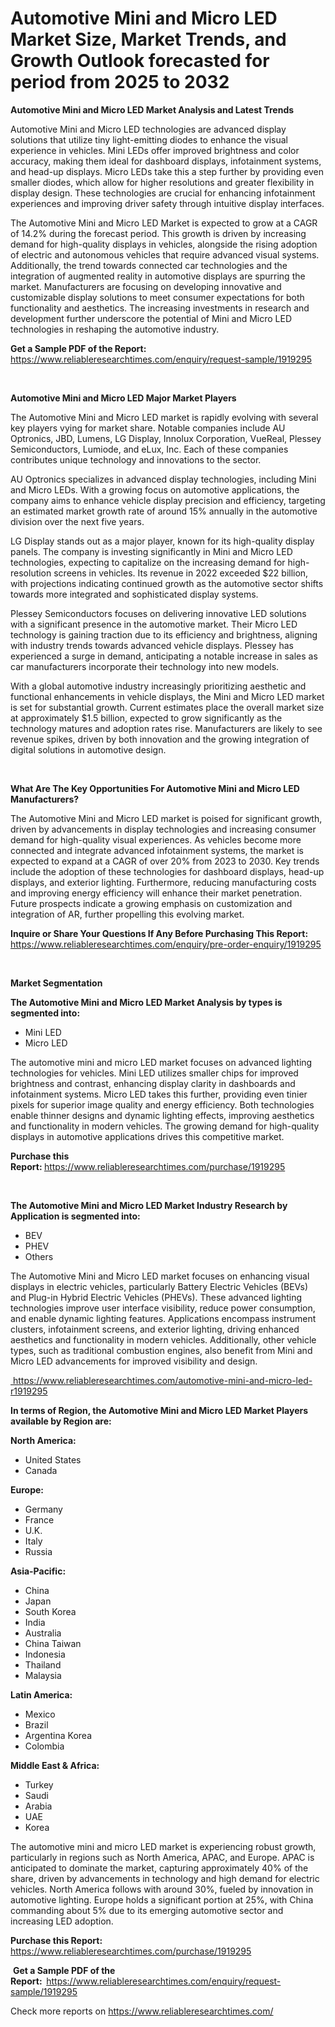 <p><h1>Automotive Mini and Micro LED Market Size, Market Trends, and Growth Outlook forecasted for period from 2025 to 2032</h1></p><p><strong>Automotive Mini and Micro LED Market Analysis and Latest Trends</strong></p>
<p><p>Automotive Mini and Micro LED technologies are advanced display solutions that utilize tiny light-emitting diodes to enhance the visual experience in vehicles. Mini LEDs offer improved brightness and color accuracy, making them ideal for dashboard displays, infotainment systems, and head-up displays. Micro LEDs take this a step further by providing even smaller diodes, which allow for higher resolutions and greater flexibility in display design. These technologies are crucial for enhancing infotainment experiences and improving driver safety through intuitive display interfaces.</p><p>The Automotive Mini and Micro LED Market is expected to grow at a CAGR of 14.2% during the forecast period. This growth is driven by increasing demand for high-quality displays in vehicles, alongside the rising adoption of electric and autonomous vehicles that require advanced visual systems. Additionally, the trend towards connected car technologies and the integration of augmented reality in automotive displays are spurring the market. Manufacturers are focusing on developing innovative and customizable display solutions to meet consumer expectations for both functionality and aesthetics. The increasing investments in research and development further underscore the potential of Mini and Micro LED technologies in reshaping the automotive industry.</p></p>
<p><strong>Get a Sample PDF of the Report:&nbsp;</strong> <a href="https://www.reliableresearchtimes.com/enquiry/request-sample/1919295?utm_campaign=2334&utm_medium=2&utm_source=Github&utm_content=ia&utm_term=13022025&utm_id=automotive-mini-and-micro-led">https://www.reliableresearchtimes.com/enquiry/request-sample/1919295</a></p>
<p>&nbsp;</p>
<p><strong>Automotive Mini and Micro LED Major Market Players</strong></p>
<p><p>The Automotive Mini and Micro LED market is rapidly evolving with several key players vying for market share. Notable companies include AU Optronics, JBD, Lumens, LG Display, Innolux Corporation, VueReal, Plessey Semiconductors, Lumiode, and eLux, Inc. Each of these companies contributes unique technology and innovations to the sector.</p><p>AU Optronics specializes in advanced display technologies, including Mini and Micro LEDs. With a growing focus on automotive applications, the company aims to enhance vehicle display precision and efficiency, targeting an estimated market growth rate of around 15% annually in the automotive division over the next five years.</p><p>LG Display stands out as a major player, known for its high-quality display panels. The company is investing significantly in Mini and Micro LED technologies, expecting to capitalize on the increasing demand for high-resolution screens in vehicles. Its revenue in 2022 exceeded $22 billion, with projections indicating continued growth as the automotive sector shifts towards more integrated and sophisticated display systems.</p><p>Plessey Semiconductors focuses on delivering innovative LED solutions with a significant presence in the automotive market. Their Micro LED technology is gaining traction due to its efficiency and brightness, aligning with industry trends towards advanced vehicle displays. Plessey has experienced a surge in demand, anticipating a notable increase in sales as car manufacturers incorporate their technology into new models.</p><p>With a global automotive industry increasingly prioritizing aesthetic and functional enhancements in vehicle displays, the Mini and Micro LED market is set for substantial growth. Current estimates place the overall market size at approximately $1.5 billion, expected to grow significantly as the technology matures and adoption rates rise. Manufacturers are likely to see revenue spikes, driven by both innovation and the growing integration of digital solutions in automotive design.</p></p>
<p>&nbsp;</p>
<p><strong>What Are The Key Opportunities For Automotive Mini and Micro LED Manufacturers?</strong></p>
<p><p>The Automotive Mini and Micro LED market is poised for significant growth, driven by advancements in display technologies and increasing consumer demand for high-quality visual experiences. As vehicles become more connected and integrate advanced infotainment systems, the market is expected to expand at a CAGR of over 20% from 2023 to 2030. Key trends include the adoption of these technologies for dashboard displays, head-up displays, and exterior lighting. Furthermore, reducing manufacturing costs and improving energy efficiency will enhance their market penetration. Future prospects indicate a growing emphasis on customization and integration of AR, further propelling this evolving market.</p></p>
<p><strong>Inquire or Share Your Questions If Any Before Purchasing This Report:</strong> <a href="https://www.reliableresearchtimes.com/enquiry/pre-order-enquiry/1919295?utm_campaign=2334&utm_medium=2&utm_source=Github&utm_content=ia&utm_term=13022025&utm_id=automotive-mini-and-micro-led">https://www.reliableresearchtimes.com/enquiry/pre-order-enquiry/1919295</a></p>
<p>&nbsp;</p>
<p><strong>Market Segmentation</strong></p>
<p><strong>The Automotive Mini and Micro LED Market Analysis by types is segmented into:</strong></p>
<p><ul><li>Mini LED</li><li>Micro LED</li></ul></p>
<p><p>The automotive mini and micro LED market focuses on advanced lighting technologies for vehicles. Mini LED utilizes smaller chips for improved brightness and contrast, enhancing display clarity in dashboards and infotainment systems. Micro LED takes this further, providing even tinier pixels for superior image quality and energy efficiency. Both technologies enable thinner designs and dynamic lighting effects, improving aesthetics and functionality in modern vehicles. The growing demand for high-quality displays in automotive applications drives this competitive market.</p></p>
<p><strong>Purchase this Report:&nbsp;</strong><a href="https://www.reliableresearchtimes.com/purchase/1919295?utm_campaign=2334&utm_medium=2&utm_source=Github&utm_content=ia&utm_term=13022025&utm_id=automotive-mini-and-micro-led">https://www.reliableresearchtimes.com/purchase/1919295</a></p>
<p>&nbsp;</p>
<p><strong>The Automotive Mini and Micro LED Market Industry Research by Application is segmented into:</strong></p>
<p><ul><li>BEV</li><li>PHEV</li><li>Others</li></ul></p>
<p><p>The Automotive Mini and Micro LED market focuses on enhancing visual displays in electric vehicles, particularly Battery Electric Vehicles (BEVs) and Plug-in Hybrid Electric Vehicles (PHEVs). These advanced lighting technologies improve user interface visibility, reduce power consumption, and enable dynamic lighting features. Applications encompass instrument clusters, infotainment screens, and exterior lighting, driving enhanced aesthetics and functionality in modern vehicles. Additionally, other vehicle types, such as traditional combustion engines, also benefit from Mini and Micro LED advancements for improved visibility and design.</p></p>
<p><a href="https://www.reliableresearchtimes.com/automotive-mini-and-micro-led-r1919295?utm_campaign=2334&utm_medium=2&utm_source=Github&utm_content=ia&utm_term=13022025&utm_id=automotive-mini-and-micro-led">&nbsp;https://www.reliableresearchtimes.com/automotive-mini-and-micro-led-r1919295</a></p>
<p><strong>In terms of Region, the Automotive Mini and Micro LED Market Players available by Region are:</strong></p>
<p>
    <p> <strong> North America: </strong>
        <ul>
            <li>United States</li>
            <li>Canada</li>
        </ul>
        </p> 
    <p> <strong> Europe: </strong>
        <ul>
            <li>Germany</li>
            <li>France</li>
            <li>U.K.</li>
            <li>Italy</li>
            <li>Russia</li>
        </ul>
        </p> 
    <p> <strong> Asia-Pacific: </strong>
        <ul>
            <li>China</li>
            <li>Japan</li>
            <li>South Korea</li>
            <li>India</li>
            <li>Australia</li>
            <li>China Taiwan</li>
            <li>Indonesia</li>
            <li>Thailand</li>
            <li>Malaysia</li>
        </ul>
        </p> 
    <p> <strong> Latin America: </strong>
        <ul>
            <li>Mexico</li>
            <li>Brazil</li>
            <li>Argentina Korea</li>
            <li>Colombia</li>
        </ul>
        </p> 
    <p> <strong> Middle East & Africa: </strong>
        <ul>
            <li>Turkey</li>
            <li>Saudi</li>
            <li>Arabia</li>
            <li>UAE</li>
            <li>Korea</li>
        </ul>
    </p>
    </p>
<p><p>The automotive mini and micro LED market is experiencing robust growth, particularly in regions such as North America, APAC, and Europe. APAC is anticipated to dominate the market, capturing approximately 40% of the share, driven by advancements in technology and high demand for electric vehicles. North America follows with around 30%, fueled by innovation in automotive lighting. Europe holds a significant portion at 25%, with China commanding about 5% due to its emerging automotive sector and increasing LED adoption.</p></p>
<p><strong>Purchase this Report: </strong><a href="https://www.reliableresearchtimes.com/purchase/1919295?utm_campaign=2334&utm_medium=2&utm_source=Github&utm_content=ia&utm_term=13022025&utm_id=automotive-mini-and-micro-led">https://www.reliableresearchtimes.com/purchase/1919295</a></p>
<p>&nbsp;<strong>Get a Sample PDF of the Report:&nbsp;&nbsp;</strong><a href="https://www.reliableresearchtimes.com/enquiry/request-sample/1919295?utm_campaign=2334&utm_medium=2&utm_source=Github&utm_content=ia&utm_term=13022025&utm_id=automotive-mini-and-micro-led">https://www.reliableresearchtimes.com/enquiry/request-sample/1919295</a></p>
<p><strong></strong></p>
<p>Check more reports on <a href="https://www.reliableresearchtimes.com/?utm_campaign=2334&utm_medium=2&utm_source=Github&utm_content=ia&utm_term=13022025&utm_id=automotive-mini-and-micro-led">https://www.reliableresearchtimes.com/</a></p>